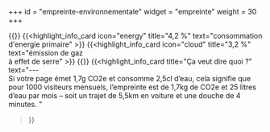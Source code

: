 +++
id = "empreinte-environnementale"
widget = "empreinte"
weight = 30
+++


{{<grid min-cell-width="160">}} 
    {{<highlight_info_card
        icon="energy"
        title="4,2 %"
        text="consommation <br/> d'energie primaire"
    >}} 
    {{<highlight_info_card
        icon="cloud"
        title="3,2 %"
        text="émission de gaz <br/> à effet de serre"
    >}} 
{{</grid>}}
{{<highlight_info_card
    title="Ça veut dire quoi ?"
    text="---<br/> Si votre page émet 1,7g CO2e et consomme 2,5cl d’eau, cela signifie que pour 1000 visiteurs mensuels, l’empreinte est de 1,7kg de CO2e et 25 litres d’eau par mois – soit un trajet de 5,5km en voiture et une douche de 4 minutes. "
>}} 